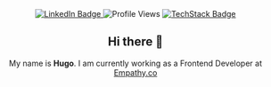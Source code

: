 <div id="badges" align="center">
    <a href="https://www.linkedin.com/in/hugo-garc%C3%ADa-cuesta-586847245/">
        <img src="https://img.shields.io/badge/LinkedIn-blue?logo=linkedin&logoColor=white" alt="LinkedIn Badge"/>
    </a>
    <img src="https://komarev.com/ghpvc/?username=xHugo21" alt="Profile Views"/>
    <a href="https://stackshare.io/xhugo21/hugos-stack">
        <img src="https://img.shields.io/badge/TechStack-darkblue?logo=techstack&logoColor=white" alt="TechStack Badge"/>
    </a>
</div>

<div align="center">
    <h2 align="center">Hi there 👋</h2>
    <p>My name is <b>Hugo</b>. I am currently working as a Frontend Developer at <a href="https://empathy.co/" target="_blank">Empathy.co</a></p>
</div>
